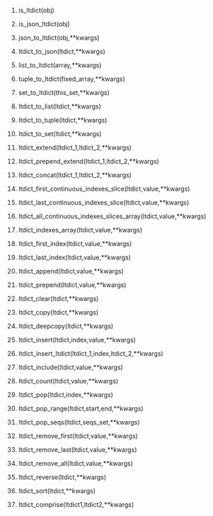 
 1. is_ltdict(obj)  
 
 2. is_json_ltdict(obj)  
 
 3. json_to_ltdict(obj,**kwargs)  

 4. ltdict_to_json(ltdict,**kwargs)  

 5. list_to_ltdict(array,**kwargs)  

 6. tuple_to_ltdict(fixed_array,**kwargs)  

 7. set_to_ltdict(this_set,**kwargs)  

 8. ltdict_to_list(ltdict,**kwargs)  

 9. ltdict_to_tuple(ltdict,**kwargs)  

 10. ltdict_to_set(ltdict,**kwargs)  

 11. ltdict_extend(ltdict_1,ltdict_2,**kwargs)  

 12. ltdict_prepend_extend(ltdict_1,ltdict_2,**kwargs)  

 13. ltdict_concat(ltdict_1,ltdict_2,**kwargs)  

 14. ltdict_first_continuous_indexes_slice(ltdict,value,**kwargs)  

 15. ltdict_last_continuous_indexes_slice(ltdict,value,**kwargs)  

 16. ltdict_all_continuous_indexes_slices_array(ltdict,value,**kwargs)  

 17. ltdict_indexes_array(ltdict,value,**kwargs)  

 18. ltdict_first_index(ltdict,value,**kwargs)  

 19. ltdict_last_index(ltdict,value,**kwargs)  


 20. ltdict_append(ltdict,value,**kwargs)  

 21. ltdict_prepend(ltdict,value,**kwargs)  

 22. ltdict_clear(ltdict,**kwargs)  

 23. ltdict_copy(ltdict,**kwargs)  

 24. ltdict_deepcopy(ltdict,**kwargs)  

 25. ltdict_insert(ltdict,index,value,**kwargs)  

 27. ltdict_insert_ltdict(ltdict_1,index,ltdict_2,**kwargs)  

 28. ltdict_include(ltdict,value,**kwargs)  

 29. ltdict_count(ltdict,value,**kwargs)  

 30. ltdict_pop(ltdict,index,**kwargs)  

 31. ltdict_pop_range(ltdict,start,end,**kwargs)  

 32. ltdict_pop_seqs(ltdict,seqs_set,**kwargs)  

 33. ltdict_remove_first(ltdict,value,**kwargs)  

 34. ltdict_remove_last(ltdict,value,**kwargs)  

 35. ltdict_remove_all(ltdict,value,**kwargs)  

 36. ltdict_reverse(ltdict,**kwargs)  

 37. ltdict_sort(ltdict,**kwargs)  

 38. ltdict_comprise(ltdict1,ltdict2,**kwargs)  

